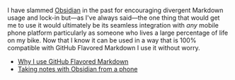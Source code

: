 I have slammed [Obsidian](https://obsidian.md/) in the past for encouraging divergent Markdown usage and lock-in but—as I've always said—the one thing that would get me to use it would ultimately be its seamless integration with _any_ mobile phone platform particularly as someone who lives a large percentage of life on my bike. Now that I know it can be used in a way that is 100% compatible with GitHub Flavored Markdown I use it without worry.

* [Why I use GitHub Flavored Markdown](Why%20I%20use%20GitHub%20Flavored%20Markdown.md)
* [Taking notes with Obsidian from a phone](Taking%20notes%20with%20Obsidian%20from%20a%20phone.md)